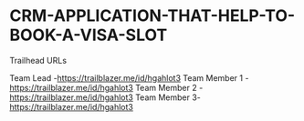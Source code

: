 # CRM-APPLICATION-THAT-HELP-TO-BOOK-A-VISA-SLOT

Trailhead URLs

Team Lead -https://trailblazer.me/id/hgahlot3
Team Member 1 -https://trailblazer.me/id/hgahlot3
Team Member 2 -https://trailblazer.me/id/hgahlot3
Team Member 3-https://trailblazer.me/id/hgahlot3

